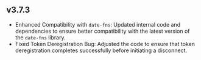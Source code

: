 ## v3.7.3

- Enhanced Compatibility with `date-fns`: Updated internal code and dependencies to ensure better compatibility with the latest version of the `date-fns` library.
- Fixed Token Deregistration Bug: Adjusted the code to ensure that token deregistration completes successfully before initiating a disconnect.
